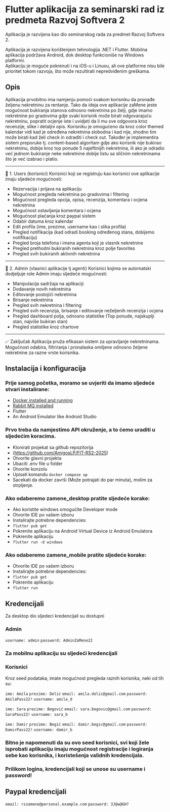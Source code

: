 # Flutter aplikacija za seminarski rad iz predmeta Razvoj Softvera 2

Aplikacija je razvijena kao dio seminarskog rada za predmet Razvoj Softvera 2.

Aplikacija je razvijena korištenjem tehnologija .NET i Flutter. Mobilna aplikacija podržava Android, dok desktop funkcioniše na Windows platformi.  
Aplikaciju je moguće pokrenuti i na iOS-u i Linuxu, ali ove platforme nisu bile prioritet tokom razvoja, što može rezultirati nepredviđenim greškama.  

## Opis
Aplikacija prvobitno ima namjenju pomoći svakom korisniku da pronađe željenu nekretninu za rentanje. Tako da ideja ove aplikacije zaMene jeste mogućnost
bukiranja stanova odnosno nekretnina po želji, gdje imamo nekretnine po gradovima gdje svaki korisnik može birati odgovarajuću nekretninu, popratit ocjenje iste i
uvidjeti da li mu sve odgovora kroz recenzije, slike i detaljni opis. Korisniku je omogućeno da kroz color themed kalendar vidi kad je određena nekretnina slobodna i kad nije,
shodno tim može birati kad želi check in odraditi i check out. Također je implementira sistem preporuke tj. content-based algoritam gdje ako korisnik nije bukirao nekretninu, dobije kroz
top ponude 5 najeftinijih nekretnina, ili ako je odradio već jednom bukiranje neke nekretnine dobije listu sa sličnim nekretninama što je već izabrao i platio.

---

👤 1. Users (korisnici)
Korisnici koji se registruju kao korisnici ove aplikacije imaju sljedeće mogućnosti:

- Rezervacija i prijava na aplikaciju
- Mogućnost pregleda nekretnina po gradovima i filtering
- Mogućnost pregleda opcija, opisa, recenzija, komentara i ocjena nekretnina
- Mogućnost ostavljanja komentara i ocjena
- Mogućnost plaćanja kroz paypal sistem
- Odabir datuma kroz kalendar
- Edit profila (ime, prezime, username kao i slika profila)
- Pregled notifikacija (kad odradi booking određenog stana, dobijemo notifikaciju)
- Pregled broja telefona i imena agenta koji je vlasnik nekretnine
- Pregled prethodni bukiranih nekretnina kroz polje favorites
- Pregled svih bukiranih aktivnih nekretnina

---

🏢 2. Admin (vlasnici aplikacije tj agenti)
Korisnici kojima se automatski dodjeljuje role Admin imaju sljedeće mogućnosti:

- Manipulacija sadržaja na aplikaciji
- Dodavanje novih nekretnina
- Editovanje postojići nekretnina
- Brisanje nekretnina
- Pregled svih nekretnina i filtering
- Pregled svih recenzija, brisanje i editovanje neželjenih recenzija i ocjena
- Pregled dashboard polja, odnosno statistike (Top ponude, najskuplji stan, najviše bukiran stan)
- Pregled statistike kroz chartove

---

✅ Zaključak
Aplikacija pruža efikasan sistem za upravljanje nekretninama. Mogućnost odabira, filtriranja i pronalaska omiljene odnosno željene nekretnine za razne vrste korisnika.

## Instalacija i konfiguracija

### Prije samog početka, moramo se uvjeriti da imamo sljedeće stvari instalirane:
- [Docker installed and running](https://www.docker.com/)
- [Rabbit MQ installed](https://www.rabbitmq.com/docs/install-windows#installer)
- Flutter
- An Android Emulator like Android Studio

### Prvo treba da namjestimo API okruženje, a to ćemo uraditi u sljedećim koracima.
- Klonirati projekat sa github repozitorija
- (https://github.com/AmigosLP/FIT-RS2-2025)
- Otvorite glavni projekta
- Ubaciti .env file u folder
- Otvorite konzolu
- Upisati komandu `docker compose up`
- Sacekati da docker završi (Može potrajati do par minuta), molim za strpljenje. 

### Ako odaberemo zamene_desktop pratite sljedeće korake:
- Ako koristite windows omogućite Developer mode
- Otvorite IDE po vašem izboru
- Instalirajte potrebne dependencies:
- `flutter pub get`
- Pokrenite aplikaciju na Android Virtual Device iz Android Emulatora
- Pokrenite aplikaciju
- `flutter run -d windows`

### Ako odaberemo zamene_mobile pratite sljedeće korake:
- Otvorite IDE po vašem izboru
- Instalirajte potrebne dependencies:
- `flutter pub get`
- Pokrenite aplikaciju
- `flutter run`

## Kredencijali
Za desktop dio sljedeci kredencijali su dostupni
### Admin
`username: admin`
`password: AdminZaMene22`

### Za mobilnu aplikaciju su sljedeći kredencijali
### Korisnici
Kroz seed podataka, imate mogućnost pregleda raznih korisnika, neki od tih su:

`ime: Amila`
`prezime: Delić`
`email: amila.delic@gmail.com`
`password: AmilaPass22!`
`username: amila_d`

`ime: Sara`
`prezime: Begović`
`email: sara.begovic@gmail.com`
`password: SaraPass22!`
`username: sara_b`

`ime: Damir`
`prezime: Begić`
`email: damir.begic@gmail.com`
`password: DamirPass22!`
`username: damir_b`

### Bitno je napomenuti da su ovo seed korisnici, svi koji žele isprobati aplikaciju imaju mogućnost registracije i logiranja sebe kao korisnika, i koristešenja validnih kredencijala.

### Prilikom logina, kredencijali koji se unose su username i password!

## Paypal kredencijali
`email: rszamene@personal.example.com`
`password: 3J@w@GH?`
